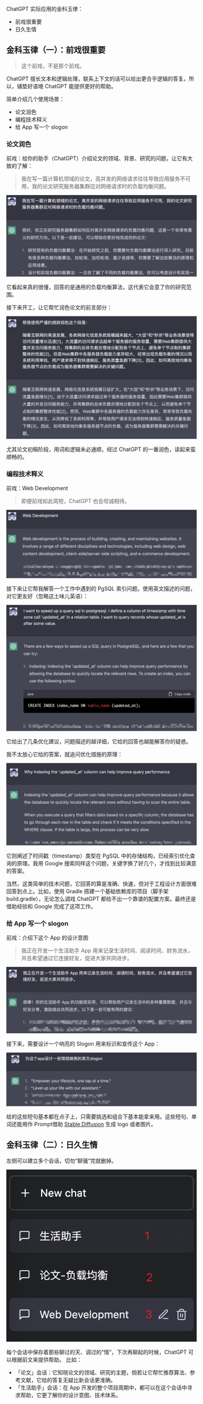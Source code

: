 
ChatGPT 实际应用的金科玉律：

- 前戏很重要
- 日久生情

## 金科玉律（一）：前戏很重要

> 这个前戏，不是那个前戏。

ChatGPT 擅长文本和逻辑处理，联系上下文的话可以给出更合乎逻辑的答复。所以，铺垫好语境 ChatGPT 能提供更好的帮助。

简单介绍几个使用场景：
- 论文润色
- 编程技术释义
- 给 App 写一个 slogon

### 论文润色

前戏：给你的助手（ChatGPT）介绍论文的领域、背景、研究的问题，让它有大致的了解：

> 我在写一篇计算机领域的论文，高并发的网络请求往往导致应用服务不可用，我的论文研究服务器集群应对网络请求时的负载均衡问题。

![](assets/image-chat-paper-intro.png)

它看起来真的很懂，回答的是通用的负载均衡算法，这代表它会意了你的研究范围。

接下来开工，让它帮忙润色论文的前言部分：

![](assets/image-chat-paper-polish.png)

尤其论文初稿阶段，用词和逻辑未必通顺，经过 ChatGPT 的一番润色，读起来蛮顺畅的。

### 编程技术释义

前戏：Web Development

> 即便前戏如此简短，ChatGPT 也会坦诚相待。

![](assets/image-chat-web-development.png)

接下来让它帮我解答一个工作中遇到的 PgSQL 索引问题。使用英文描述的问题，对它更友好（忽略这土味儿英语）：

![](assets/image-chat-pqsql-how.png)

它给出了几条优化建议，问题描述的越详细，它给的回答也越能解答你的疑惑。

我不太放心它给的答案，就追问优化措施的原理：

![](assets/image-chat-pgsql-why.png)

它则阐述了时间戳（timestamp）类型在 PgSQL 中的存储结构，已经索引优化查询的原理。我用 Google 搜索同样这个问题，关键字换了好几个，才找到比较满意的答案。

当然，这类简单的技术问题，它回答的算是准确、快速，但对于工程设计方面很难回答到点上。比如，使用 Gradle 搭建一个基础依赖库的项目（脚手架 build.gradle），无论怎么调戏 ChatGPT 都给不出一个靠谱的配置方案。最终还是借助经验和 Google 完成了这项工作。

### 给 App 写一个 slogon

前戏：介绍下这个 App 的设计意图

> 我正在开发一个生活助手 App 用来记录生活时间、阅读时间、财务流水，并且希望通过它连接好友，促进大家共同进步。

![](assets/image-chat-life-intro.png)

接下来，需要设计一个响亮的 Slogon 用来标识和宣传这个 App：

![](assets/image-chat-life-slogon.png)

给的这些短句基本都在点子上，只需要挑选和组合下基本能拿来用。这些短句、单词还能用作 Prompt借助 [Stable Diffusion](https://stablediffusionweb.com/) 生成 logo 或者图片。

## 金科玉律（二）：日久生情

左侧可以建立多个会话，切勿“聊骚”完就删掉。

![](assets/image-chat-list.png)

每个会话中保存着那些聊过的天、调过的“情”，下次再聊起的时候，ChatGPT 可以根据前文来提供帮助。
比如：

- 「论文」会话：它知晓论文的领域、研究的主题，倘若让它帮忙推荐算法、参考文献，它给的答复无疑比新会话更准确。
- 「生活助手」会话：在 App 开发的整个项目周期中，都可以在这个会话中寻求帮助，它更了解你的设计意图、技术体系。
